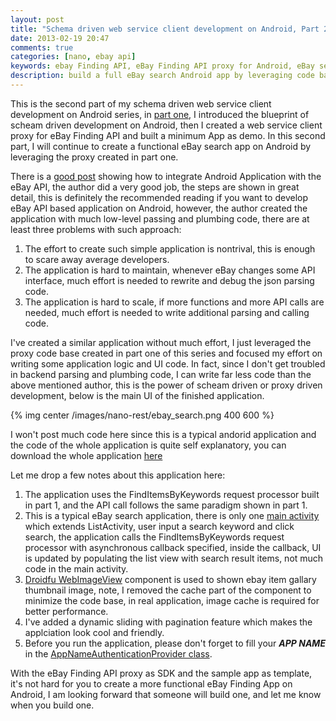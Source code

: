 ```yaml
---
layout: post
title: "Schema driven web service client development on Android, Part 2: eBay Search App"
date: 2013-02-19 20:47
comments: true
categories: [nano, ebay api]
keywords: ebay Finding API, eBay Finding API proxy for Android, eBay search app on Android
description: build a full eBay search Android app by leveraging code base created in part 1
---
```


This is the second part of my schema driven web service client development on Android series, in [part one](http://bulldog2011.github.com/blog/2013/02/17/schema-driven-on-android-part-1-hello-ebay-finding/), I introduced the blueprint of scheam driven development on Android, then I created a web service client proxy for eBay Finding API and built a minimum App as demo. In this second part, I will continue to create a functional eBay search app on Android by leveraging the proxy created in part one.

<!--more-->

There is a [good post](http://huguesjohnson.com/programming/java/android-ebay/) showing how to integrate Android Application with the eBay API, the author did a very good job, the steps are shown in great detail, this is definitely the recommended reading if you want to develop eBay API based application on Android, however, the author created the application with much low-level passing and plumbing code, there are at least three problems with such approach:  
1. The effort to create such simple application is nontrival, this is enough to scare away average developers.  
2. The application is hard to maintain, whenever eBay changes some API interface, much effort is needed to rewrite and debug the json parsing code.  
3. The application is hard to scale, if more functions and more API calls are needed, much effort is needed to write additional parsing and calling code.  

I've created a similar application without much effort, I just leveraged the proxy code base created in part one of this series and focused my effort on writing some application logic and UI code. In fact, since I don't get troubled in backend parsing and plumbing code, I can write far less code than the above mentioned author, this is the power of scheam driven or proxy driven development, below is the main UI of the finished application.

{% img center /images/nano-rest/ebay_search.png 400 600 %}

I won't post much code here since this is a typical andorid application and the code of the whole application is quite self explanatory, you can download the whole application [here](https://github.com/bulldog2011/nano-rest/tree/master/sample/EBaySearch)

Let me drop a few notes about this application here:

1. The application uses the FindItemsByKeywords request processor built in part 1, and the API call follows the same paradigm shown in part 1.
2. This is a typical eBay search application, there is only one [main activity](https://github.com/bulldog2011/nano-rest/blob/master/sample/EBaySearch/src/com/leansoft/nanorest/sample/FindingActivity.java) which extends ListActivity, user input a search keyword and click search, the application calls the FindItemsByKeywords request processor with asynchronous callback specified, inside the callback, UI is updated by populating the list view with search result items, not much code in the main activity.
3. [Droidfu WebImageView](https://github.com/mttkay/droid-fu/blob/master/src/main/java/com/github/droidfu/widgets/WebImageView.java) component is used to shown ebay item gallary thumbnail image, note, I removed the cache part of the component to minimize the code base, in real application, image cache is required for better performance.
4. I've added a dynamic sliding with pagination feature which makes the applciation look cool and friendly.
5. Before you run the application, please don't forget to fill your ***APP NAME*** in the [AppNameAuthenticationProvider class](https://github.com/bulldog2011/nano-rest/blob/master/sample/EBaySearch/src/com/ebay/finding/auth/AppNameAuthenticationProvider.java).


With the eBay Finding API proxy as SDK and the sample app as template, it's not hard for you to create a more functional eBay Finding App on Android, I am looking forward that someone will build one, and let me know when you build one.







